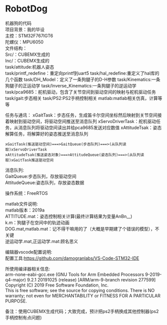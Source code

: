 # RobotDog
机器狗的代码  
项目背景：我的毕设  
主控：STM32F767IGT6  
陀螺仪：MPU6050  
文件结构：  
    Src/：CUBEMX生成的  
    Inc/：CUBEMX生成的  
    task/attitude:机器人姿态  
    task/printf_redefine：重定向printf到uart5
    task/hal_redefine:重定义了hal库的几个函数
    task/DH_Model：定义了一条狗腿子的D-H参数
    task/Kinematics:一条狗腿子的正运动学
    task/Inverse_Kinematics:一条狗腿子的逆运动学
    task/pca9685：舵机驱动，包含了关节空间到驱动空间的映射与舵机驱动任务
    task/gait:步态相关
    task/PS2:PS2手柄控制相关
    matlab:matlab相关仿真，计算等等

任务与通讯：
    xGaitTask：步态任务，生成笛卡尔空间坐标然后映射到关节空间接着映射到驱动空间，将驱动空间推送至消息队列
    xServoDriverTask：舵机驱动任务，从消息队列将驱动空间读出并给pca9685发送对应数值
    xAttitudeTsak：姿态解算任务，将解算好的姿态推送至消息队列

    xGaitTask(推送驱动空间)===>GaitQueue(步态队列)===>(从队列读取)xServoDriverTask
    xAttitudeTsak(推送姿态对象)===>AttitudeQueue(姿态队列)===>(从队列读取)xGaitTask推送驱动空间  
消息队列:  
    GaitQueue:步态队列，存放驱动空间  
    AttitudeQueue:姿态队列，存放姿态数据  

操作系统：FreeRTOS  

matlab文件说明:  
    matlab版本：2019a  
    ATTITUDE.mat：姿态控制相关计算(最终计算结果为变量AnBn__)  
    k.m：狗腿子在空间中的轨迹动画  
    DOG.mat,matlab.mat：记不得干嘛用的了（大概是早期建了个错误的模型），不关键  
    逆运动学.mat,正运动学.mat:顾名思义  

编辑器vscode配置说明:  
    配置工具:https://github.com/damogranlabs/VS-Code-STM32-IDE  

所使用编译器相关信息:  
    arm-none-eabi-gcc.exe (GNU Tools for Arm Embedded Processors 9-2019-q4-major) 9.2.1 20191025 (release) [ARM/arm-9-branch revision 277599]  
    Copyright (C) 2019 Free Software Foundation, Inc.  
    This is free software; see the source for copying conditions.  There is NO warranty; not even for MERCHANTABILITY or FITNESS FOR A PARTICULAR PURPOSE.  

备注：使用CUBEMX生成代码；大致完成，预计把ps2手柄换成其他控制器(ps2手柄控制有点问题)  
